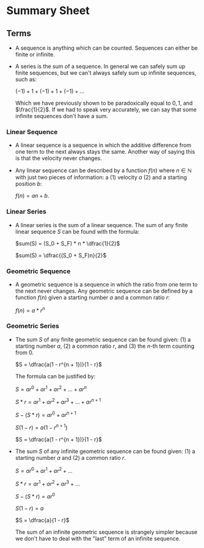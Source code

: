 # Summary Sheet

## Terms

* A sequence is anything which can be counted. Sequences can either be finite or
  infinite.

* A series is the sum of a sequence. In general we can safely sum up finite
  sequences, but we can't always safely sum up infinite sequences, such as:

  $(-1) + 1 + (-1) + 1 + (-1) + ...$

   Which we have previously shown to be paradoxically equal to $0, 1,$ and 
   $\frac{1}{2}$. If we had to speak very accurately, we can say that some
   infinite sequences don't have a sum.

### Linear Sequence

* A linear sequence is a sequence in which the additive difference from one term
  to the next always stays the same. Another way of saying this is that the
  velocity never changes.

* Any linear sequence can be described by a function $f(n)$ where $n ∈ ℕ$ with 
  just two pieces of information: a (1) velocity $a$ (2) and a starting position 
  $b$:

  $f(n) = an + b$.

### Linear Series

* A linear series is the sum of a linear sequence. The sum of any finite linear
  sequence $S$ can be found with the formula:

  $sum(S) = (S_0 + S_F) * n * \dfrac{1}{2}$

  $sum(S) = \dfrac{(S_0 + S_F)n}{2}$

### Geometric Sequence

 * A geometric sequence is a sequence in which the ratio from one term to the
   next never changes. Any geometric sequence can be defined by a function 
   $f(n)$ given a starting number $a$ and a common ratio $r$:

   $f(n) = a * r^n$

### Geometric Series

* The sum $S$ of any finite geometric sequence can be found given: (1) a 
  starting number $a$, (2) a common ratio $r$, and (3) the $n$-th term counting 
  from $0$.

  $S = \dfrac{a(1 - r^{n + 1})}{1 - r}$

  The formula can be justified by:

  $S = ar^0 + ar^1 + ar^2 + ... + ar^n$

  $S * r = ar^1 + ar^2 + ar^3 + ... + ar^{n + 1}$

  $S - (S * r) = ar^0 + ar^{n + 1}$

  $S(1 - r) = a(1 - r^{n + 1})$

  $S = \dfrac{a(1 - r^{n + 1})}{1 - r}$

* The sum $S$ of any infinite geometric sequence can be found given: (1) a 
  starting number $a$ and (2) a common ratio $r$.

  $S = ar^0 + ar^1 + ar^2 + ...$

  $S * r = ar^1 + ar^2 + ar^3 + ...$

  $S - (S * r) = ar^0$

  $S(1 - r) = a$

  $S = \dfrac{a}{1 - r}$

  The sum of an infinite geometric sequence is strangely simpler because we 
  don't have to deal with the "last" term of an infinite sequence.